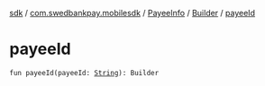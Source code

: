 [sdk](../../../index.md) / [com.swedbankpay.mobilesdk](../../index.md) / [PayeeInfo](../index.md) / [Builder](index.md) / [payeeId](./payee-id.md)

# payeeId

`fun payeeId(payeeId: `[`String`](https://kotlinlang.org/api/latest/jvm/stdlib/kotlin/-string/index.html)`): Builder`